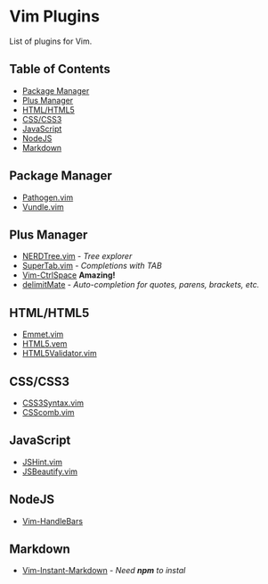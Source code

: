 # Vim Plugins

List of plugins for Vim.

## Table of Contents

* [Package Manager](#package-manager)
* [Plus Manager](#plus-manager)
* [HTML/HTML5](#htmlhtml5)
* [CSS/CSS3](#csscss3)
* [JavaScript](#javascript)
* [NodeJS](#nodejs)
* [Markdown](#markdown)

## Package Manager

* [Pathogen.vim](https://github.com/tpope/vim-pathogen)
* [Vundle.vim](https://github.com/gmarik/Vundle.vim)

## Plus Manager

* [NERDTree.vim](https://github.com/scrooloose/nerdtree) - _Tree explorer_
* [SuperTab.vim](https://github.com/ervandew/supertab) - _Completions with TAB_
* [Vim-CtrlSpace](https://github.com/szw/vim-ctrlspace) **Amazing!**
* [delimitMate](https://github.com/Raimondi/delimitMate) - _Auto-completion for quotes, parens, brackets, etc._

## HTML/HTML5

* [Emmet.vim](https://github.com/mattn/emmet-vim)
* [HTML5.vem](https://github.com/othree/html5.vim)
* [HTML5Validator.vim](https://github.com/hokaccha/vim-html5validator)

## CSS/CSS3

* [CSS3Syntax.vim](https://github.com/hail2u/vim-css3-syntax)
* [CSScomb.vim](https://github.com/csscomb/vim-csscomb)

## JavaScript

* [JSHint.vim](https://github.com/hallettj/jslint.vim)
* [JSBeautify.vim](https://github.com/maksimr/vim-jsbeautify)

## NodeJS

* [Vim-HandleBars](https://github.com/nono/vim-handlebars)

## Markdown

* [Vim-Instant-Markdown](https://github.com/suan/vim-instant-markdown) - _Need **npm** to instal_
